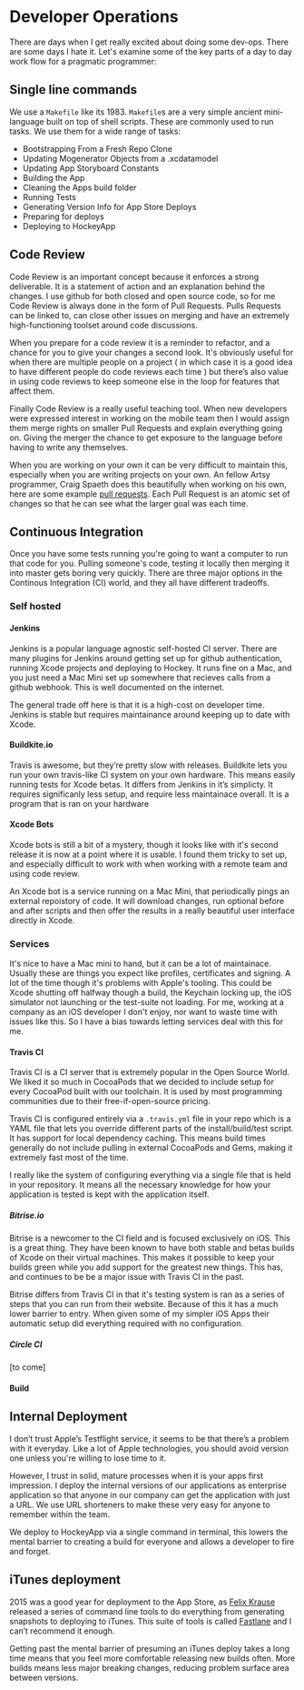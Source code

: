 # Developer Operations

There are days when I get really excited about doing some dev-ops. There are some days I hate it. Let's examine some of the key parts of a day to day work flow for a pragmatic programmer:

## Single line commands

We use a `Makefile` like its 1983. `Makefile`s are a very simple ancient mini-language built on top of shell scripts. These are commonly used to run tasks. We use them for a wide range of tasks:

  * Bootstrapping From a Fresh Repo Clone
  * Updating Mogenerator Objects from a .xcdatamodel
  * Updating App Storyboard Constants
  * Building the App
  * Cleaning the Apps build folder
  * Running Tests
  * Generating Version Info for App Store Deploys
  * Preparing for deploys
  * Deploying to HockeyApp

## Code Review

Code Review is an important concept because it enforces a strong deliverable. It is a statement of action and an explanation behind the changes. I use github for both closed and open source code, so for me Code Review is always done in the form of Pull Requests. Pulls Requests can be linked to, can close other issues on merging and have an extremely high-functioning toolset around code discussions.

When you prepare for a code review it is a reminder to refactor, and a chance for you to give your changes a second look. It's obviously useful for when there are multiple people on a project ( in which case it is a good idea to have different people do code reviews each time ) but there’s also value in using code reviews to keep someone else in the loop for features that affect them.

Finally Code Review is a really useful teaching tool. When new developers were expressed interest in working on the mobile team then I would assign them merge rights on smaller Pull Requests and explain everything going on. Giving the merger the chance to get exposure to the language before having to write any themselves.

When you are working on your own it can be very difficult to maintain this, especially when you are writing projects on your own. An fellow Artsy programmer, Craig Spaeth does this beautifully when working on his own, here are some example [pull requests](https://github.com/artsy/positron/pulls?utf8=✓&q=is%3Aclosed+is%3Apr+author%3Acraigspaeth+%40craigspaeth). Each Pull Request is an atomic set of changes so that he can see what the larger goal was each time.

## Continuous Integration

Once you have some tests running you're going to want a computer to run that code for you. Pulling someone's code, testing it locally then merging it into master gets boring very quickly. There are three major options in the Continous Integration (CI) world, and they all have different tradeoffs.

### Self hosted

#### Jenkins

Jenkins is a popular language agnostic self-hosted CI server. There are many plugins for Jenkins around getting set up for github authentication, running Xcode projects and deploying to Hockey. It runs fine on a Mac, and you just need a Mac Mini set up somewhere that recieves calls from a github webhook. This is well documented on the internet.

The general trade off here is that it is a high-cost on developer time. Jenkins is stable but requires maintainance around keeping up to date with Xcode.

#### Buildkite.io

Travis is awesome, but they’re pretty slow with releases. Buildkite lets you run your own travis-like CI system on your own hardware. This means easily running tests for Xcode betas. It differs from Jenkins in it’s simplicty. It requires significanly less setup, and require less maintainace overall. It is a program that is ran on your hardware

#### Xcode Bots

Xcode bots is still a bit of a mystery, though it looks like with it's second release it is now at a point where it is usable. I found them tricky to set up, and especially difficult to work with when working with a remote team and using code review.

An Xcode bot is a service running on a Mac Mini, that periodically pings an external repoistory of code. It will download changes, run optional before and after scripts and then offer the results in a really beautiful user interface directly in Xcode.


### Services

It's nice to have a Mac mini to hand, but it can be a lot of maintainace. Usually these are things you expect like profiles, certificates and signing. A lot of the time though it's problems with Apple's tooling. This could be Xcode shutting off halfway though a build, the Keychain locking up, the iOS simulator not launching or the test-suite not loading. For me, working at a company as an iOS developer I don't enjoy, nor want to waste time with issues like this. So I have a bias towards letting services deal with this for me.

#### Travis CI

Travis CI is a CI server that is extremely popular in the Open Source World. We liked it so much in CocoaPods that we decided to include setup for every CocoaPod built with our toolchain. It is used by most programming communities due to their free-if-open-source pricing.

Travis CI is configured entirely via a `.travis.yml` file in your repo which is a YAML file that lets you override different parts of the install/build/test script. It has support for local dependency caching. This means build times generally do not include pulling in external CocoaPods and Gems, making it extremely fast most of the time.

I really like the system of configuring everything via a single file that is held in your repository. It means all the necessary knowledge for how your application is tested is kept with the application itself.

##### Bitrise.io

Bitrise is a newcomer to the CI field and is focused exclusively on iOS. This is a great thing. They have been known to have both stable and betas builds of Xcode on their virtual machines. This makes it possible to keep your builds green while you add support for the greatest new things. This has, and continues to be be a major issue with Travis CI in the past.

Bitrise differs from Travis CI in that it's testing system is ran as a series of steps that you can run from their website. Because of this it has a much lower barrier to entry. When given some of my simpler iOS Apps their automatic setup did everything required with no configuration.

##### Circle CI

[to come]

#### Build

## Internal Deployment

I don’t trust Apple’s Testflight service, it seems to be that there’s a problem with it everyday. Like a lot of Apple technologies, you should avoid version one unless you're willing to lose time to it.

However, I trust in solid, mature processes when it is your apps first impression. I deploy the internal versions of our applications as enterprise application so that anyone in our company can get the application with just a URL. We use URL shorteners to make these very easy for anyone to remember within the team.

We deploy to HockeyApp via a single command in terminal, this lowers the mental barrier to creating a build for everyone and allows a developer to fire and forget.

## iTunes deployment

2015 was a good year for deployment to the App Store, as [Felix Krause](http://www.krausefx.com) released a series of command line tools to do everything from generating snapshots to deploying to iTunes. This suite of tools is called [Fastlane](https://fastlane.tools) and I can’t recommend it enough.

Getting past the mental barrier of presuming an iTunes deploy takes a long time means that you feel more comfortable releasing new builds often. More builds means less major breaking changes,  reducing problem surface area between versions.
